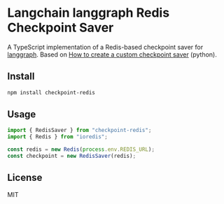 # Langchain langgraph Redis Checkpoint Saver

A TypeScript implementation of a Redis-based checkpoint saver for [langgraph](https://github.com/langchain-ai/langgraphjs). Based on [How to create a custom checkpoint saver](https://langchain-ai.github.io/langgraph/how-tos/persistence_redis/) (python).

## Install
```bash
npm install checkpoint-redis
```

## Usage

```ts
import { RedisSaver } from "checkpoint-redis";
import { Redis } from "ioredis";

const redis = new Redis(process.env.REDIS_URL);
const checkpoint = new RedisSaver(redis);
```

## License

MIT
